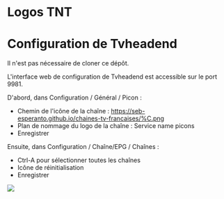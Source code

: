Logos TNT
============

# Configuration de Tvheadend

Il n'est pas nécessaire de cloner ce dépôt.

L'interface web de configuration de Tvheadend est accessible sur le port 9981.

D'abord, dans Configuration / Général / Picon :
- Chemin de l'icône de la chaîne : https://seb-esperanto.github.io/chaines-tv-francaises/%C.png
- Plan de nommage du logo de la chaîne : Service name picons
- Enregistrer

Ensuite, dans Configuration / Chaîne/EPG / Chaînes :
- Ctrl-A pour sélectionner toutes les chaînes
- Icône de réinitialisation
- Enregistrer


![](screenshot.png)

